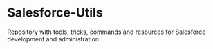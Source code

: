 # Salesforce-Utils
Repository with tools, tricks, commands and resources for Salesforce development and administration.
